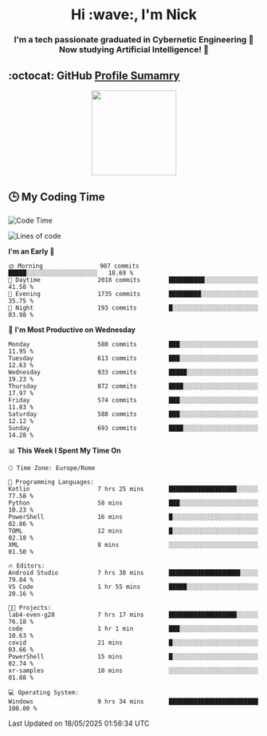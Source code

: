 <h1 align="center">Hi :wave:, I'm Nick</h1>

<h3 align="center">I'm a tech passionate graduated in Cybernetic Engineering 🤖<br>
Now studying Artificial Intelligence! 🧠</h3>


## :octocat: GitHub <a href="https://github.com/vn7n24fzkq/github-profile-summary-cards">Profile Sumamry</a>

<p align="center">
   <img style="height:170px;display:inline-block"  src="http://github-profile-summary-cards.vercel.app/api/cards/profile-details?username=CodeClimberNT&theme=github_dark" />
<!--    <img style="height:170px;display:inline-block"  src="http://github-profile-summary-cards.vercel.app/api/cards/repos-per-language?username=CodeClimberNT&theme=github_dark&exclude=" /> -->
</p>

 ## :clock3: My Coding Time 
 
<!--START_SECTION:waka-->
![Code Time](http://img.shields.io/badge/Code%20Time-559%20hrs%2053%20mins-blue)

![Lines of code](https://img.shields.io/badge/From%20Hello%20World%20I%27ve%20Written-5.0%20million%20lines%20of%20code-blue)

**I'm an Early 🐤** 

```text
🌞 Morning                907 commits         █████░░░░░░░░░░░░░░░░░░░░   18.69 % 
🌆 Daytime                2018 commits        ██████████░░░░░░░░░░░░░░░   41.58 % 
🌃 Evening                1735 commits        █████████░░░░░░░░░░░░░░░░   35.75 % 
🌙 Night                  193 commits         █░░░░░░░░░░░░░░░░░░░░░░░░   03.98 % 
```
📅 **I'm Most Productive on Wednesday** 

```text
Monday                   580 commits         ███░░░░░░░░░░░░░░░░░░░░░░   11.95 % 
Tuesday                  613 commits         ███░░░░░░░░░░░░░░░░░░░░░░   12.63 % 
Wednesday                933 commits         █████░░░░░░░░░░░░░░░░░░░░   19.23 % 
Thursday                 872 commits         ████░░░░░░░░░░░░░░░░░░░░░   17.97 % 
Friday                   574 commits         ███░░░░░░░░░░░░░░░░░░░░░░   11.83 % 
Saturday                 588 commits         ███░░░░░░░░░░░░░░░░░░░░░░   12.12 % 
Sunday                   693 commits         ████░░░░░░░░░░░░░░░░░░░░░   14.28 % 
```


📊 **This Week I Spent My Time On** 

```text
🕑︎ Time Zone: Europe/Rome

💬 Programming Languages: 
Kotlin                   7 hrs 25 mins       ███████████████████░░░░░░   77.58 % 
Python                   58 mins             ███░░░░░░░░░░░░░░░░░░░░░░   10.23 % 
PowerShell               16 mins             █░░░░░░░░░░░░░░░░░░░░░░░░   02.86 % 
TOML                     12 mins             █░░░░░░░░░░░░░░░░░░░░░░░░   02.18 % 
XML                      8 mins              ░░░░░░░░░░░░░░░░░░░░░░░░░   01.50 % 

🔥 Editors: 
Android Studio           7 hrs 38 mins       ████████████████████░░░░░   79.84 % 
VS Code                  1 hr 55 mins        █████░░░░░░░░░░░░░░░░░░░░   20.16 % 

🐱‍💻 Projects: 
lab4-even-g28            7 hrs 17 mins       ███████████████████░░░░░░   76.18 % 
code                     1 hr 1 min          ███░░░░░░░░░░░░░░░░░░░░░░   10.63 % 
covid                    21 mins             █░░░░░░░░░░░░░░░░░░░░░░░░   03.66 % 
PowerShell               15 mins             █░░░░░░░░░░░░░░░░░░░░░░░░   02.74 % 
xr-samples               10 mins             ░░░░░░░░░░░░░░░░░░░░░░░░░   01.88 % 

💻 Operating System: 
Windows                  9 hrs 34 mins       █████████████████████████   100.00 % 
```


 Last Updated on 18/05/2025 01:56:34 UTC
<!--END_SECTION:waka-->

